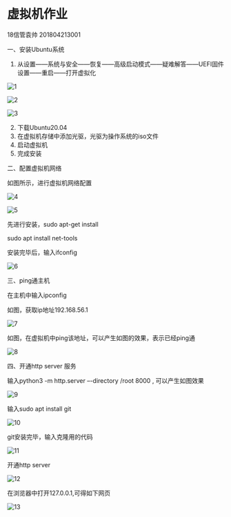 # 虚拟机作业

18信管袁帅 201804213001

一、安装Ubuntu系统

1.	从设置——系统与安全——恢复——高级启动模式——疑难解答——UEFI固件设置——重启——打开虚拟化

![1](https://raw.githubusercontent.com/shuai6cloud/shuai6cloud/main/mysite/picture/1.jpg)

![2](https://raw.githubusercontent.com/shuai6cloud/shuai6cloud/main/mysite/picture/2.jpg)

![3](https://github.com/shuai6cloud/shuai6cloud/blob/main/mysite/picture/3.jpg)

2.	下载Ubuntu20.04
3.	在虚拟机存储中添加光驱，光驱为操作系统的iso文件
4.	启动虚拟机
5.	完成安装

二、配置虚拟机网络

如图所示，进行虚拟机网络配置

![4](https://github.com/shuai6cloud/shuai6cloud/blob/main/mysite/picture/4.jpg)

![5](https://github.com/shuai6cloud/shuai6cloud/blob/main/mysite/picture/5.jpg)

先进行安装，sudo apt-get install

sudo apt install net-tools

安装完毕后，输入ifconfig

![6](https://github.com/shuai6cloud/shuai6cloud/blob/main/mysite/picture/6.jpg)

三、ping通主机

在主机中输入ipconfig

如图，获取ip地址192.168.56.1

![7](https://github.com/shuai6cloud/shuai6cloud/blob/main/mysite/picture/7.jpg)

如图，在虚拟机中ping该地址，可以产生如图的效果，表示已经ping通

![8](https://github.com/shuai6cloud/shuai6cloud/blob/main/mysite/picture/8.jpg)

四、开通http server 服务

输入python3 -m http.server –-directory /root 8000 , 可以产生如图效果

![9](https://github.com/shuai6cloud/shuai6cloud/blob/main/mysite/picture/9.jpg)

输入sudo apt install git

![10](https://github.com/shuai6cloud/shuai6cloud/blob/main/mysite/picture/10.jpg)

git安装完毕，输入克隆用的代码

![11](https://github.com/shuai6cloud/shuai6cloud/blob/main/mysite/picture/11.jpg)

开通http server

![12](https://github.com/shuai6cloud/shuai6cloud/blob/main/mysite/picture/12.jpg)

在浏览器中打开127.0.0.1,可得如下网页

![13](https://github.com/shuai6cloud/shuai6cloud/blob/main/mysite/picture/13.jpg)


